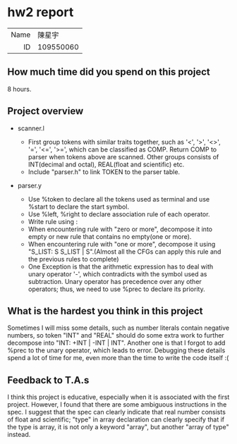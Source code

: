 # hw2 report

|||
|-:|:-|
|Name|陳星宇|
|ID|109550060|

## How much time did you spend on this project

8 hours.

## Project overview

- scanner.l
    - First group tokens with similar traits together, such as '<', '>', '<>', '=', '<=', '>=', which can be classified as COMP. Return COMP to parser when tokens above are scanned. Other groups consists of INT(decimal and octal), REAL(float and scientific) etc.
    - Include "parser.h" to link TOKEN to the parser table.

- parser.y
    - Use %token to declare all the tokens used as terminal and use %start to declare the start symbol.
    - Use %left, %right to declare association rule of each operator.
    - Write rule using <non-terminal>: <several terminals or non-terminals>
    - When encountering rule with "zero or more", decompose it into empty or new rule that contains no empty(one or more).
    - When encountering rule with "one or more", decompose it using "S_LIST: S <delimiter> S_LIST | S".(Almost all the CFGs can apply this rule and the previous rules to complete)
    - One Exception is that the arithmetic expression has to deal with unary operator '-', which contradicts with the symbol used as subtraction. Unary operator has precedence over any other operators; thus, we need to use %prec to declare its priority.
     

## What is the hardest you think in this project

Sometimes I will miss some details, such as number literals contain negative numbers, so token "INT" and "REAL" should do some extra work to further decompose into "INT: +INT | -INT | INT". Another one is that I forgot to add %prec to the unary operator, which leads to error. Debugging these details spend a lot of time for me, even more than the time to write the code itself :(

## Feedback to T.A.s

I think this project is educative, especially when it is associated with the first project. However, I found that there are some ambiguous instructions in the spec. I suggest that the spec can clearly indicate that real number consists of float and scientific; "type" in array declaration can clearly specify that if the type is array, it is not only a keyword "array", but another "array <integer> of type" instead.
